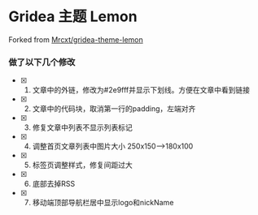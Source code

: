# Gridea 主题 Lemon

Forked from [Mrcxt/gridea-theme-lemon](https://github.com/Mrcxt/gridea-theme-lemon)

### 做了以下几个修改

- [x] 1. 文章中的外链，修改为#2e9fff并显示下划线。方便在文章中看到链接
- [x] 2. 文章中的代码块，取消第一行的padding，左端对齐
- [x] 3. 修复文章中列表不显示列表标记
- [x] 4. 调整首页文章列表中图片大小 250x150-->180x100
- [x] 5. 标签页调整样式，修复间距过大
- [x] 6. 底部去掉RSS
- [x] 7. 移动端顶部导航栏居中显示logo和nickName